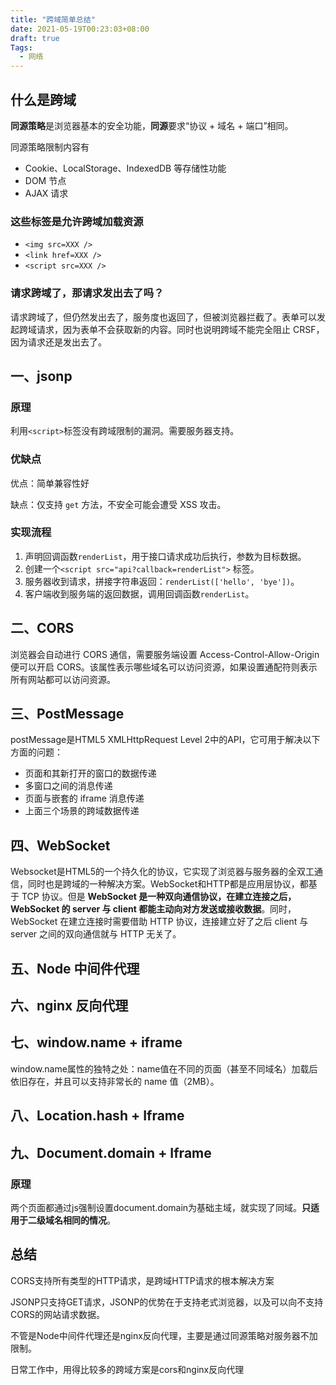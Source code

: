 ```yaml
---
title: "跨域简单总结"
date: 2021-05-19T00:23:03+08:00
draft: true
Tags: 
  - 网络
---
```


## 什么是跨域

**同源策略**是浏览器基本的安全功能，**同源**要求“协议 + 域名 + 端口”相同。



同源策略限制内容有

* Cookie、LocalStorage、IndexedDB 等存储性功能
* DOM 节点
* AJAX 请求

### 这些标签是允许跨域加载资源

* `<img src=XXX />` 
* `<link href=XXX />`
* `<script src=XXX />`

### 请求跨域了，那请求发出去了吗？

请求跨域了，但仍然发出去了，服务度也返回了，但被浏览器拦截了。表单可以发起跨域请求，因为表单不会获取新的内容。同时也说明跨域不能完全阻止 CRSF，因为请求还是发出去了。

## 一、jsonp

### 原理

利用`<script>`标签没有跨域限制的漏洞。需要服务器支持。



### 优缺点

优点：简单兼容性好

缺点：仅支持 `get` 方法，不安全可能会遭受 XSS 攻击。



### 实现流程

1. 声明回调函数`renderList`，用于接口请求成功后执行，参数为目标数据。
2. 创建一个`<script src="api?callback=renderList">` 标签。
3. 服务器收到请求，拼接字符串返回：`renderList(['hello', 'bye'])`。
4. 客户端收到服务端的返回数据，调用回调函数`renderList`。

## 二、CORS

浏览器会自动进行 CORS 通信，需要服务端设置 Access-Control-Allow-Origin 便可以开启 CORS。该属性表示哪些域名可以访问资源，如果设置通配符则表示所有网站都可以访问资源。

## 三、PostMessage

postMessage是HTML5 XMLHttpRequest Level 2中的API，它可用于解决以下方面的问题：

* 页面和其新打开的窗口的数据传递
* 多窗口之间的消息传递
* 页面与嵌套的 iframe 消息传递
* 上面三个场景的跨域数据传递

## 四、WebSocket

Websocket是HTML5的一个持久化的协议，它实现了浏览器与服务器的全双工通信，同时也是跨域的一种解决方案。WebSocket和HTTP都是应用层协议，都基于 TCP 协议。但是 **WebSocket 是一种双向通信协议，在建立连接之后，WebSocket 的 server 与 client 都能主动向对方发送或接收数据**。同时，WebSocket 在建立连接时需要借助 HTTP 协议，连接建立好了之后 client 与 server 之间的双向通信就与 HTTP 无关了。

## 五、Node 中间件代理

## 六、nginx 反向代理

## 七、window.name + iframe

window.name属性的独特之处：name值在不同的页面（甚至不同域名）加载后依旧存在，并且可以支持非常长的 name 值（2MB）。

## 八、Location.hash + Iframe

## 九、Document.domain + Iframe

### 原理

两个页面都通过js强制设置document.domain为基础主域，就实现了同域。**只适用于二级域名相同的情况**。

## 总结

CORS支持所有类型的HTTP请求，是跨域HTTP请求的根本解决方案

JSONP只支持GET请求，JSONP的优势在于支持老式浏览器，以及可以向不支持CORS的网站请求数据。

不管是Node中间件代理还是nginx反向代理，主要是通过同源策略对服务器不加限制。

日常工作中，用得比较多的跨域方案是cors和nginx反向代理

